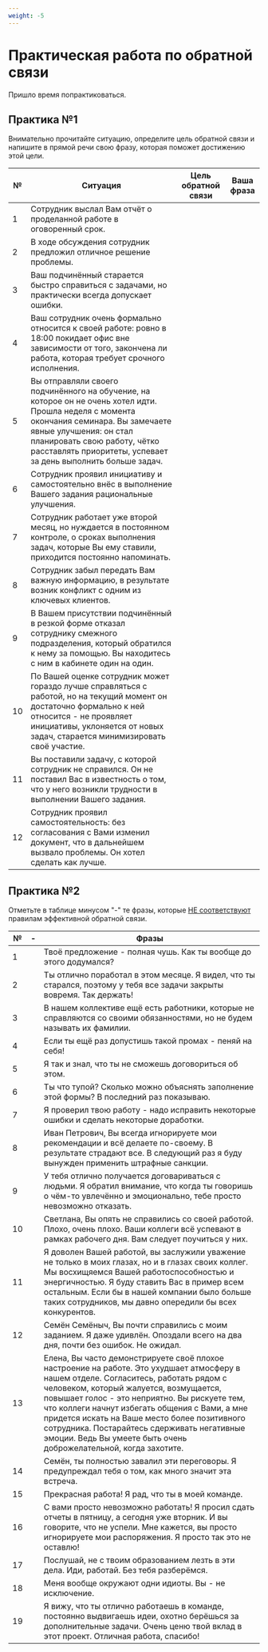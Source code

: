 ```yaml
---
weight: -5
---
```

# Практическая работа по обратной связи

Пришло время попрактиковаться.

## Практика №1

Внимательно прочитайте ситуацию, определите цель обратной связи и напишите в прямой речи свою фразу, которая поможет достижению этой цели.

| №   | Ситуация                                                                                                                                                                                                                                                            | Цель обратной связи | Ваша фраза |
| --- | ------------------------------------------------------------------------------------------------------------------------------------------------------------------------------------------------------------------------------------------------------------------- | ------------------- | ---------- |
| 1   | Сотрудник выслал Вам отчёт о проделанной работе в оговоренный срок.                                                                                                                                                                                                 |                     |            |
| 2   | В ходе обсуждения сотрудник предложил отличное решение проблемы.                                                                                                                                                                                                    |                     |            |
| 3   | Ваш подчинённый старается быстро справиться с задачами, но практически всегда допускает ошибки.                                                                                                                                                                     |                     |            |
| 4   | Ваш сотрудник очень формально относится к своей работе: ровно в 18:00 покидает офис вне зависимости от того, закончена ли работа, которая требует срочного исполнения.                                                                                              |                     |            |
| 5   | Вы отправляли своего подчинённого на обучение, на которое он не очень хотел идти. Прошла неделя с момента окончания семинара. Вы замечаете явные улучшения: он стал планировать свою работу, чётко расставлять приоритеты, успевает за день выполнить больше задач. |                     |            |
| 6   | Сотрудник проявил инициативу и самостоятельно внёс в выполнение Вашего задания рациональные улучшения.                                                                                                                                                              |                     |            |
| 7   | Сотрудник работает уже второй месяц, но нуждается в постоянном контроле, о сроках выполнения задач, которые Вы ему ставили, приходится постоянно напоминать.                                                                                                        |                     |            |
| 8   | Сотрудник забыл передать Вам важную информацию, в результате возник конфликт с одним из ключевых клиентов.                                                                                                                                                          |                     |            |
| 9   | В Вашем присутствии подчинённый в резкой форме отказал сотруднику смежного подразделения, который обратился к нему за помощью. Вы находитесь с ним в кабинете один на один.                                                                                         |                     |            |
| 10  | По Вашей оценке сотрудник может гораздо лучше справляться с работой, но на текущий момент он достаточно формально к ней относится - не проявляет инициативы, уклоняется от новых задач, старается минимизировать своё участие.                                      |                     |            |
| 11  | Вы поставили задачу, с которой сотрудник не справился. Он не поставил Вас в известность о том, что у него возникли трудности в выполнении Вашего задания.                                                                                                           |                     |            |
| 12  | Сотрудник проявил самостоятельность: без согласования с Вами изменил документ, что в дальнейшем вызвало проблемы. Он хотел сделать как лучше.                                                                                                                       |                     |            |

## Практика №2

Отметьте в таблице минусом "-" те фразы, которые <u>НЕ соответствуют</u> правилам эффективной обратной связи.

| №   |  -  | Фразы                                                                                                                                                                                                                                                                                                                                                                                                                                                 |
| --- | :-: | ----------------------------------------------------------------------------------------------------------------------------------------------------------------------------------------------------------------------------------------------------------------------------------------------------------------------------------------------------------------------------------------------------------------------------------------------------- |
| 1   |     | Твоё предложение - полная чушь. Как ты вообще до этого додумался?                                                                                                                                                                                                                                                                                                                                                                                     |
| 2   |     | Ты отлично поработал в этом месяце. Я видел, что ты старался, поэтому у тебя все задачи закрыты вовремя. Так держать!                                                                                                                                                                                                                                                                                                                                 |
| 3   |     | В нашем коллективе ещё есть работники, которые не справляются со своими обязанностями, но не будем называть их фамилии.                                                                                                                                                                                                                                                                                                                               |
| 4   |     | Если ты ещё раз допустишь такой промах - пеняй на себя!                                                                                                                                                                                                                                                                                                                                                                                               |
| 5   |     | Я так и знал, что ты не сможешь договориться об этом.                                                                                                                                                                                                                                                                                                                                                                                                 |
| 6   |     | Ты что тупой? Сколько можно объяснять заполнение этой формы? В последний раз показываю.                                                                                                                                                                                                                                                                                                                                                               |
| 7   |     | Я проверил твою работу - надо исправить некоторые ошибки и сделать некоторые доработки.                                                                                                                                                                                                                                                                                                                                                               |
| 8   |     | Иван Петрович, Вы всегда игнорируете мои рекомендации и всё делаете по-своему. В результате страдают все. В следующий раз я буду вынужден применить штрафные санкции.                                                                                                                                                                                                                                                                                 |
| 9   |     | У тебя отлично получается договариваться с людьми. Я обратил внимание, что когда ты говоришь о чём-то увлечённо и эмоционально, тебе просто невозможно отказать.                                                                                                                                                                                                                                                                                      |
| 10  |     | Светлана, Вы опять не справились со своей работой. Плохо, очень плохо. Ваши коллеги всё успевают в рамках рабочего дня. Вам следует поучиться у них.                                                                                                                                                                                                                                                                                                  |
| 11  |     | Я доволен Вашей работой, вы заслужили уважение не только в моих глазах, но и в глазах своих коллег. Мы восхищяемся Вашей работоспособностью и энергичностью. Я буду ставить Вас в пример всем остальным. Если бы в нашей компании было больше таких сотрудников, мы давно опередили бы всех конкурентов.                                                                                                                                              |
| 12  |     | Семён Семёныч, Вы почти справились с моим заданием. Я даже удивлён. Опоздали всего на два дня, почти без ошибок. Не ожидал.                                                                                                                                                                                                                                                                                                                           |
| 13  |     | Елена, Вы часто демонстрируете своё плохое настроение на работе. Это ухудшает атмосферу в нашем отделе. Согласитесь, работать рядом с человеком, который жалуется, возмущается, повышает голос - это неприятно. Вы рискуете тем, что коллеги начнут избегать общения с Вами, а мне придется искать на Ваше место более позитивного сотрудника. Постарайтесь сдерживать негативные эмоции. Ведь Вы умеете быть очень доброжелательной, когда захотите. |
| 14  |     | Семён, ты полностью завалил эти переговоры. Я предупреждал тебя о том, как много значит эта встреча.                                                                                                                                                                                                                                                                                                                                                  |
| 15  |     | Прекрасная работа! Я рад, что ты в моей команде.                                                                                                                                                                                                                                                                                                                                                                                                      |
| 16  |     | С вами просто невозможно работать! Я просил сдать отчеты в пятницу, а сегодня уже вторник. И вы говорите, что не успели. Мне кажется, вы просто игнорируете мои распоряжения. Я просто так это не оставлю!                                                                                                                                                                                                                                            |
| 17  |     | Послушай, не с твоим образованием лезть в эти дела. Иди, работай. Без тебя разберёмся.                                                                                                                                                                                                                                                                                                                                                                |
| 18  |     | Меня вообще окружают одни идиоты. Вы - не исключение.                                                                                                                                                                                                                                                                                                                                                                                                 |
| 19  |     | Я вижу, что ты отлично работаешь в команде, постоянно выдвигаешь идеи, охотно берёшься за дополнительные задачи. Очень ценю твой вклад в этот проект. Отличная работа, спасибо!                                                                                                                                                                                                                                                                       |
